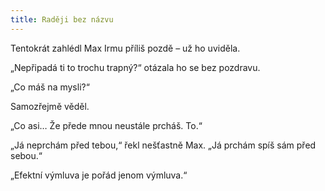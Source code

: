 ```yaml
---
title: Raději bez názvu
---
```


Tentokrát zahlédl Max Irmu příliš pozdě – už ho uviděla.

  

„Nepřipadá ti to trochu trapný?“ otázala ho se bez pozdravu.

„Co máš na mysli?“

Samozřejmě věděl.

„Co asi… Že přede mnou neustále prcháš. To.“

„Já neprchám před tebou,“ řekl nešťastně Max. „Já prchám spíš sám před sebou.“

„Efektní výmluva je pořád jenom výmluva.“
